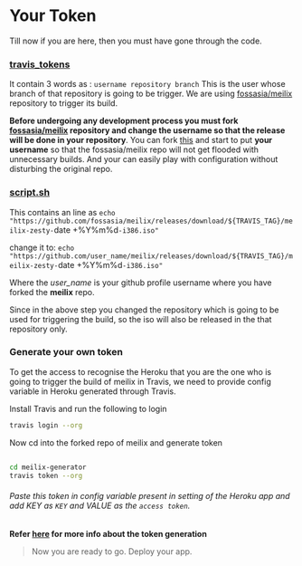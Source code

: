 # Your Token
Till now if you are here, then you must have gone through the code.
### [travis_tokens](/travis_tokens)
It contain 3 words as :
`username repository branch`
This is the user whose branch of that repository is going to be trigger.
We are using [fossasia/meilix](https://github.com/fossasia/meilix) repository to trigger its build.

**Before undergoing any development process you must fork [fossasia/meilix](https://github.com/fossasia/meilix) repository and change the username so that the release will be done in your repository**.
You can fork [this](https://github.com/fossasia/meilix) and start to put **your username** so that the fossasia/meilix repo will not get flooded with unnecessary builds. And your can easily play with configuration without disturbing the original repo.

### [script.sh](/script.sh)
This contains an line as
`echo "https://github.com/fossasia/meilix/releases/download/${TRAVIS_TAG}/meilix-zesty-`date +%Y%m%d`-i386.iso"`

change it to:
`echo "https://github.com/user_name/meilix/releases/download/${TRAVIS_TAG}/meilix-zesty-`date +%Y%m%d`-i386.iso"`

Where the *user_name* is your github profile username where you have forked the **meilix** repo.

Since in the above step you changed the repository which is going to be used for triggering the build, so the iso will also be released in the that repository only.

### Generate your own token
To get the access to recognise the Heroku that you are the one who is going to trigger the build of meilix in Travis, we need to provide config variable in Heroku generated through Travis.

Install Travis and run the following to login

```sh
travis login --org
```

Now cd into the forked repo of meilix and generate token

```sh

cd meilix-generator
travis token --org
```

###### Paste this token in config variable present in setting of the Heroku app and add KEY as `KEY` and VALUE as the `access token`.
**Refer [here](https://docs.google.com/document/d/1agoZ3pSKjUfwSAJ3Yu0m-P08M4ERPIjiwSOSU3bubG0/edit?usp=sharing) for more info about the token generation**

> Now you are ready to go. Deploy your app.
